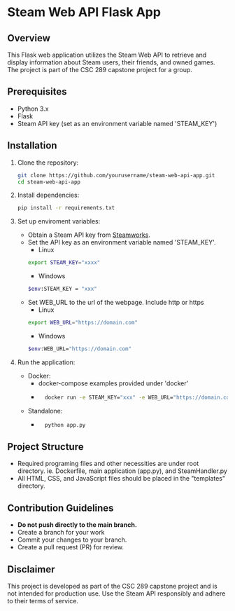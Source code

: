 # Steam Web API Flask App

## Overview
This Flask web application utilizes the Steam Web API to retrieve and display information about Steam users, their friends, and owned games. The project is part of the CSC 289 capstone project for a group.

## Prerequisites
- Python 3.x
- Flask
- Steam API key (set as an environment variable named 'STEAM_KEY')

## Installation
1. Clone the repository:
   ```bash
   git clone https://github.com/yourusername/steam-web-api-app.git
   cd steam-web-api-app
   ```

2. Install dependencies:
   ```bash
   pip install -r requirements.txt
   ```

3. Set up enviroment variables:
   - Obtain a Steam API key from [Steamworks](https://steamcommunity.com/dev/apikey).
   - Set the API key as an environment variable named 'STEAM_KEY'.
      - Linux
      ```bash
      export STEAM_KEY="xxxx"
      ```
      - Windows
      ```bash
      $env:STEAM_KEY = "xxx"
      ```
   - Set WEB_URL to the url of the webpage. Include http or https
      - Linux
      ```bash
      export WEB_URL="https://domain.com"
      ```
      - Windows
      ```bash
      $env:WEB_URL="https://domain.com"
      ```

4. Run the application:
    - Docker:
        - docker-compose examples provided under 'docker'
        - ```bash
            docker run -e STEAM_KEY="xxx" -e WEB_URL="https://domain.com" -p <port to expose>:5000 ghcr.io/buttercheetah/gamekit:latest
            ```
    - Standalone:
        - ```bash
            python app.py
            ```

## Project Structure
- Required programing files and other necessities are under root directory. ie. Dockerfile, main application (app.py), and SteamHandler.py 
- All HTML, CSS, and JavaScript files should be placed in the "templates" directory.

## Contribution Guidelines
- **Do not push directly to the main branch.**
- Create a branch for your work
- Commit your changes to your branch.
- Create a pull request (PR) for review.


## Disclaimer
This project is developed as part of the CSC 289 capstone project and is not intended for production use. Use the Steam API responsibly and adhere to their terms of service.
